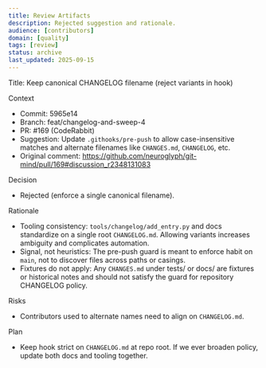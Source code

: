 ```yaml
---
title: Review Artifacts
description: Rejected suggestion and rationale.
audience: [contributors]
domain: [quality]
tags: [review]
status: archive
last_updated: 2025-09-15
---
```


Title: Keep canonical CHANGELOG filename (reject variants in hook)

Context
- Commit: 5965e14
- Branch: feat/changelog-and-sweep-4
- PR: #169 (CodeRabbit)
- Suggestion: Update `.githooks/pre-push` to allow case-insensitive matches and alternate filenames like `CHANGES.md`, `CHANGELOG`, etc.
- Original comment: https://github.com/neuroglyph/git-mind/pull/169#discussion_r2348131083

Decision
- Rejected (enforce a single canonical filename).

Rationale
- Tooling consistency: `tools/changelog/add_entry.py` and docs standardize on a single root `CHANGELOG.md`. Allowing variants increases ambiguity and complicates automation.
- Signal, not heuristics: The pre-push guard is meant to enforce habit on `main`, not to discover files across paths or casings.
- Fixtures do not apply: Any `CHANGES.md` under tests/ or docs/ are fixtures or historical notes and should not satisfy the guard for repository CHANGELOG policy.

Risks
- Contributors used to alternate names need to align on `CHANGELOG.md`.

Plan
- Keep hook strict on `CHANGELOG.md` at repo root. If we ever broaden policy, update both docs and tooling together.

